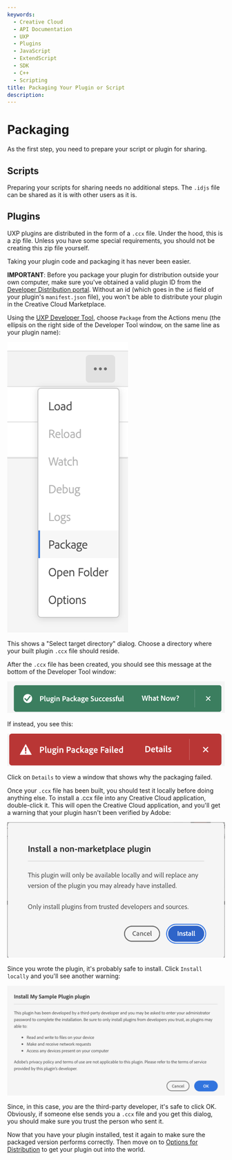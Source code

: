 ```yaml
---
keywords:
  - Creative Cloud
  - API Documentation
  - UXP
  - Plugins
  - JavaScript
  - ExtendScript
  - SDK
  - C++
  - Scripting
title: Packaging Your Plugin or Script
description:
---
```


# Packaging 
As the first step, you need to prepare your script or plugin for sharing.

## Scripts
Preparing your scripts for sharing needs no additional steps. The `.idjs` file can be shared as it is with other users as it is.

## Plugins
UXP plugins are distributed in the form of a `.ccx` file. Under the hood, this is a zip file. Unless you have some special requirements, you should not be creating this zip file yourself.

Taking your plugin code and packaging it has never been easier.

<InlineAlert variant="info" slots="text"/>

**IMPORTANT**:
Before you package your plugin for distribution outside your own computer, make sure you've obtained a valid plugin ID from the [Developer Distribution portal](https://developer.adobe.com/developer-distribution/creative-cloud/overview/guides/plugin_id/). Without an id (which goes in the `id` field of your plugin's `manifest.json` file), you won't be able to distribute your plugin in the Creative Cloud Marketplace.

Using the [UXP Developer Tool](../../devtool/), choose `Package` from the Actions menu (the ellipsis on the right side of the Developer Tool window, on the same line as your plugin name):

![Package Menu](../images/udt-package-menu.png)

This shows a "Select target directory" dialog. Choose a directory where your built plugin `.ccx` file should reside.

After the `.ccx` file has been created, you should see this message at the bottom of the Developer Tool window:

![Package Success](../images/package-success.png)

If instead, you see this:

![Package Failed](../images/package-failed.png)

Click on `Details` to view a window that shows why the packaging failed.

Once your `.ccx` file has been built, you should test it locally before doing anything else. To install a .ccx file into any Creative Cloud application, double-click it. This will open the Creative Cloud application, and you'll get a warning that your plugin hasn't been verified by Adobe:

![Verify Failed](../images/verify-failed.png)

Since you wrote the plugin, it's probably safe to install. Click `Install locally` and you'll see another warning:

![Install Warning](../images/install-warning.png)

Since, in this case, *you* are the third-party developer, it's safe to click OK. Obviously, if someone else sends you a `.ccx` file and you get this dialog, you should make sure you trust the person who sent it.

Now that you have your plugin installed, test it again to make sure the packaged version performs correctly. Then move on to [Options for Distribution](../distribution-options) to get your plugin out into the world.
